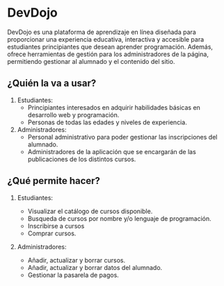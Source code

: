 # DevDojo

DevDojo es una plataforma de aprendizaje en línea diseñada para proporcionar una experiencia educativa, interactiva y accesible para estudiantes principiantes que desean aprender programación. Además, ofrece herramientas de gestión para los administradores de la página, permitiendo gestionar al alumnado y el contenido del sitio.

## ¿Quién la va a usar?

1. Estudiantes:
    - Principiantes interesados en adquirir habilidades básicas en desarrollo web y programación.
    - Personas de todas las edades y niveles de experiencia.
2. Administradores:
    - Personal administrativo para poder gestionar las inscripciones del alumnado.
    - Administradores de la aplicación que se encargarán de las publicaciones de los distintos cursos.

## ¿Qué permite hacer?

1. Estudiantes:
    - Visualizar el catálogo de cursos disponible.
    - Busqueda de cursos por nombre y/o lenguaje de programación.
    - Inscribirse a cursos
    - Comprar cursos.

2. Administradores:
    - Añadir, actualizar y borrar cursos.
    - Añadir, actualizar y borrar datos del alumnado.
    - Gestionar la pasarela de pagos.